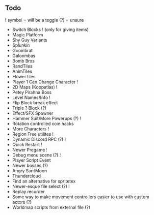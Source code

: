 ## Todo
! symbol = will be a toggle
(?) = unsure
* Switch Blocks ! (only for giving items)
* Magic Platform
* Shy Guy Variants
* Splunkin
* Goombrat
* Galoombas
* Bomb Bros
* RandTiles
* AnimTiles
* FlowerTiles
* Player 1 Can Change Character !
* 2D Maps (Koopatlas) !
* Petey Pirahna Boss
* Level Names/Info !
* Flip Block break effect
* Triple ? Block (?)
* Effect/SFX Spawner
* Hammer Suit/More Powerups (?) !
* Rotation controlled coin hacks
* More Characters !
* Region Free utilites !
* Dynamic Discord RPC (?) !
* Quick Restart !
* Newer Pregame !
* Debug menu scene (?) !
* Player Script Event
* Newer bosses (?)
* Angry Sun/Moon
* Thundercloud
* Find an alternative for spritetex
* Newer-esque file select (?) !
* Replay recorder
* Some way to make movement controllers easier to use with custom actors (?)
* Worldmap scripts from external file (?)
